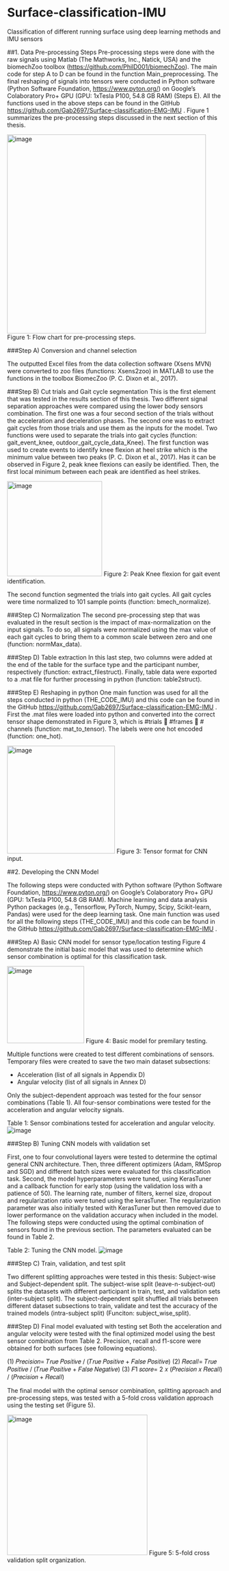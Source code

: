 # Surface-classification-IMU
Classification of different running surface using deep learning methods and IMU sensors

##1. Data Pre-processing Steps
Pre-processing steps were done with the raw signals using Matlab (The Mathworks, Inc., Natick, USA) and the biomechZoo toolbox (https://github.com/PhilD001/biomechZoo).  The main code for step A to D can be found in the function Main_preprocessing. 
The final reshaping of signals into tensors were conducted in Python software (Python Software Foundation, https://www.pyton.org/) on Google’s Colaboratory Pro+ GPU (GPU: 1xTesla P100, 54.8 GB RAM) (Steps E). 
All the functions used in the above steps can be found in the GitHub https://github.com/Gab2697/Surface-classification-EMG-IMU .
Figure 1 summarizes the pre-processing steps discussed in the next section of this thesis.
 
 <img width="465" alt="image" src="https://user-images.githubusercontent.com/83525182/171494809-c292e8fb-22a4-4d72-86d5-025acc0e841b.png">
Figure 1: Flow chart for pre-processing steps.

###Step A) Conversion and channel selection 

The outputted Excel files from the data collection software (Xsens MVN) were converted to zoo files (functions: Xsens2zoo) in MATLAB to use the functions in the toolbox BiomecZoo (P. C. Dixon et al., 2017).

###Step B) Cut trials and Gait cycle segmentation
This is the first element that was tested in the results section of this thesis. Two different signal separation approaches were compared using the lower body sensors combination. The first one was a four second section of the trials without the acceleration and deceleration phases. The second one was to extract gait cycles from those trials and use them as the inputs for the model. Two functions were used to separate the trials into gait cycles (function: gait_event_knee, outdoor_gait_cycle_data_Knee). The first function was used to create events to identify knee flexion at heel strike which is the minimum value between two peaks (P. C. Dixon et al., 2017). 
Has it can be observed in Figure 2, peak knee flexions can easily be identified. Then, the first local minimum between each peak are identified as heel strikes. 

 <img width="222" alt="image" src="https://user-images.githubusercontent.com/83525182/171494768-580e2031-a910-417e-b440-fe4c93a53ec2.png">
Figure 2: Peak Knee flexion for gait event identification.

The second function segmented the trials into gait cycles. All gait cycles were time normalized to 101 sample points (function: bmech_normalize).

###Step C) Normalization
The second pre-processing step that was evaluated in the result section is the impact of max-normalization on the input signals. To do so, all signals were normalized using the max value of each gait cycles to bring them to a common scale between zero and one (function: normMax_data).

###Step D) Table extraction
In this last step, two columns were added at the end of the table for the surface type and the participant number, respectively (function: extract_filestruct). Finally, table data were exported to a .mat file for further processing in python (function: table2struct).

###Step E) Reshaping in python
One main function was used for all the steps conducted in python (THE_CODE_IMU) and this code can be found in the GitHub https://github.com/Gab2697/Surface-classification-EMG-IMU .
First the .mat files were loaded into python and converted into the correct tensor shape demonstrated in Figure 3, which is #trials  #frames  # channels (function: mat_to_tensor). The labels were one hot encoded (function: one_hot).

  <img width="252" alt="image" src="https://user-images.githubusercontent.com/83525182/171494727-96003363-28ac-4163-ad37-c2faab9e9dd8.png">
Figure 3:  Tensor format for CNN input.


##2. Developing the CNN Model

The following steps were conducted with Python software (Python Software Foundation, https://www.pyton.org/) on Google’s Colaboratory Pro+ GPU (GPU: 1xTesla P100, 54.8 GB RAM). Machine learning and data analysis Python packages (e.g., Tensorflow, PyTorch, Numpy, Scipy, Scikit-learn, Pandas) were used for the deep learning task.
One main function was used for all the following steps (THE_CODE_IMU) and this code can be found in the GitHub https://github.com/Gab2697/Surface-classification-EMG-IMU .

###Step A) Basic CNN model for sensor type/location testing
Figure 4 demonstrate the initial basic model that was used to determine which sensor combination is optimal for this classification task.

 <img width="180" alt="image" src="https://user-images.githubusercontent.com/83525182/171494691-4317616f-00bc-45ea-8485-1c55c3819820.png">
Figure 4: Basic model for premilary testing.

Multiple functions were created to test different combinations of sensors. Temporary files were created to save the two main dataset subsections:
-	Acceleration (list of all signals in Appendix D)
-	Angular velocity (list of all signals in Annex D)

Only the subject-dependent approach was tested for the four sensor combinations (Table 1). All four-sensor combinations were tested for the acceleration and angular velocity signals.

Table 1:  Sensor combinations tested for acceleration and angular velocity.
![image](https://user-images.githubusercontent.com/83525182/171495405-4f36d63f-0713-4af2-986b-489bdc4276a7.png)


###Step B) Tuning CNN models with validation set

First, one to four convolutional layers were tested to determine the optimal general CNN architecture. Then, three different optimizers (Adam, RMSprop and SGD) and different batch sizes were evaluated for this classification task.
Second, the model hyperparameters were tuned, using KerasTuner and a callback function for early stop (using the validation loss with a patience of 50). The learning rate, number of filters, kernel size, dropout and regularization ratio were tuned using the kerasTuner. The regularization parameter was also initially tested with KerasTuner but then removed due to lower performance on the validation accuracy when included in the model. The following steps were conducted using the optimal combination of sensors found in the previous section. The parameters evaluated can be found in Table 2.

Table 2: Tuning the CNN model.
![image](https://user-images.githubusercontent.com/83525182/171495363-5c91e1f8-4353-4127-9057-b921de8041a4.png)


###Step C) Train, validation, and test split

Two different splitting approaches were tested in this thesis: Subject-wise and Subject-dependent split. The subject-wise split (leave-n-subject-out) splits the datasets with different participant in train, test, and validation sets (inter-subject split). The subject-dependent split shuffled all trials between different dataset subsections to train, validate and test the accuracy of the trained models (intra-subject split) (Funciton: subject_wise_split).

###Step D) Final model evaluated with testing set
Both the acceleration and angular velocity were tested with the final optimized model using the best sensor combination from Table 2. Precision, recall and f1-score were obtained for both surfaces (see following equations).

(1) 𝑃𝑟𝑒𝑐𝑖𝑠𝑖𝑜𝑛= 𝑇𝑟𝑢𝑒 𝑃𝑜𝑠𝑖𝑡𝑖𝑣𝑒 / (𝑇𝑟𝑢𝑒 𝑃𝑜𝑠𝑖𝑡𝑖𝑣𝑒 + 𝐹𝑎𝑙𝑠𝑒 𝑃𝑜𝑠𝑖𝑡𝑖𝑣𝑒)
(2) 𝑅𝑒𝑐𝑎𝑙𝑙= 𝑇𝑟𝑢𝑒 𝑃𝑜𝑠𝑖𝑡𝑖𝑣𝑒 / (𝑇𝑟𝑢𝑒 𝑃𝑜𝑠𝑖𝑡𝑖𝑣𝑒 + 𝐹𝑎𝑙𝑠𝑒 𝑁𝑒𝑔𝑎𝑡𝑖𝑣𝑒)
(3) 𝐹1 𝑠𝑐𝑜𝑟𝑒= 2 𝑥 (𝑃𝑟𝑒𝑐𝑖𝑠𝑖𝑜𝑛 𝑥 𝑅𝑒𝑐𝑎𝑙𝑙) / (𝑃𝑟𝑒𝑐𝑖𝑠𝑖𝑜𝑛 + 𝑅𝑒𝑐𝑎𝑙𝑙)

The final model with the optimal sensor combination, splitting approach and pre-processing steps, was tested with a 5-fold cross validation approach using the testing set (Figure 5). 
 
 <img width="328" alt="image" src="https://user-images.githubusercontent.com/83525182/171495580-92b42e23-7d5c-45fe-ad4d-ade7e2f31d40.png">
Figure 5: 5-fold cross validation split organization.



